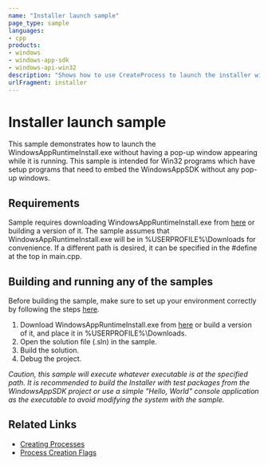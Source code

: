 ```yaml
---
name: "Installer launch sample" 
page_type: sample
languages:
- cpp
products:
- windows
- windows-app-sdk
- windows-api-win32
description: "Shows how to use CreateProcess to launch the installer without a console window."
urlFragment: installer
---
```

# Installer launch sample

This sample demonstrates how to launch the WindowsAppRuntimeInstall.exe without having a pop-up
window appearing while it is running. This sample is intended for Win32 programs which have setup
programs that need to embed the WindowsAppSDK without any pop-up windows.

## Requirements
Sample requires downloading WindowsAppRuntimeInstall.exe from [here](https://docs.microsoft.com/windows/apps/windows-app-sdk/downloads) or building a version of it.
The sample assumes that WindowsAppRuntimeInstall.exe will be in %USERPROFILE%\Downloads for convenience.
If a different path is desired, it can be specified in the #define at the top in main.cpp.

## Building and running any of the samples 
Before building the sample, make sure to set up your environment correctly by following the steps [here](https://docs.microsoft.com/windows/apps/windows-app-sdk/set-up-your-development-environment).

1. Download WindowsAppRuntimeInstall.exe from [here](https://docs.microsoft.com/windows/apps/windows-app-sdk/downloads) or build a version of it, and place it in
%USERPROFILE%\Downloads.
2. Open the solution file (.sln) in the sample.
3. Build the solution.
4. Debug the project.

*Caution, this sample will execute whatever executable is at the specified path. It is recommended
to build the Installer with test packages from the WindowsAppSDK project or use a simple "Hello,
World" console application as the executable to avoid modifying the system with the sample.*

## Related Links

- [Creating Processes](https://docs.microsoft.com/windows/win32/procthread/creating-processes)
- [Process Creation Flags](https://docs.microsoft.com/windows/win32/procthread/process-creation-flags)
